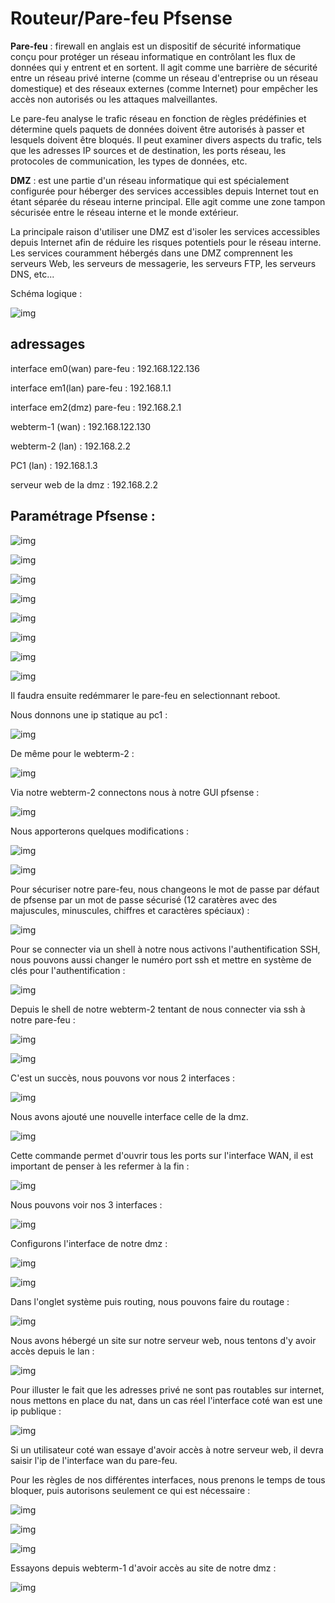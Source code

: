 # Routeur/Pare-feu Pfsense

<b>Pare-feu</b> : firewall en anglais est un dispositif de sécurité informatique conçu pour protéger un réseau informatique en contrôlant les flux de données qui y entrent et en sortent. Il agit comme une barrière de sécurité entre un réseau privé interne (comme un réseau d'entreprise ou un réseau domestique) et des réseaux externes (comme Internet) pour empêcher les accès non autorisés ou les attaques malveillantes.

Le pare-feu analyse le trafic réseau en fonction de règles prédéfinies et détermine quels paquets de données doivent être autorisés à passer et lesquels doivent être bloqués. Il peut examiner divers aspects du trafic, tels que les adresses IP sources et de destination, les ports réseau, les protocoles de communication, les types de données, etc.

<b>DMZ</b> :  est une partie d'un réseau informatique qui est spécialement configurée pour héberger des services accessibles depuis Internet tout en étant séparée du réseau interne principal. Elle agit comme une zone tampon sécurisée entre le réseau interne et le monde extérieur.

La principale raison d'utiliser une DMZ est d'isoler les services accessibles depuis Internet afin de réduire les risques potentiels pour le réseau interne. Les services couramment hébergés dans une DMZ comprennent les serveurs Web, les serveurs de messagerie, les serveurs FTP, les serveurs DNS, etc...

Schéma logique :

![img](img/f1.PNG)

## adressages 

interface em0(wan) pare-feu : 192.168.122.136

interface em1(lan) pare-feu : 192.168.1.1

interface em2(dmz) pare-feu : 192.168.2.1

webterm-1 (wan) : 192.168.122.130

webterm-2 (lan) : 192.168.2.2

PC1 (lan) : 192.168.1.3

serveur web de la dmz : 192.168.2.2

## Paramétrage Pfsense :

![img](img/f2.PNG)

![img](img/f3.PNG)

![img](img/f4.PNG)

![img](img/f5.PNG)

![img](img/f6.PNG)

![img](img/f7.PNG)

![img](img/f8.PNG)

![img](img/f9.PNG)

Il faudra ensuite redémmarer le pare-feu en selectionnant reboot.

Nous donnons une ip statique au pc1 :

![img](img/f11.PNG)

De même pour le webterm-2 :

![img](img/f12.PNG)

Via notre webterm-2 connectons nous à notre GUI pfsense :

![img](img/f13.PNG)




Nous apporterons quelques modifications :

![img](img/f14.PNG)

![img](img/f16.PNG)

Pour sécuriser notre pare-feu, nous changeons le mot de passe par défaut de pfsense par un mot de passe sécurisé (12 caratères avec des majuscules, minuscules, chiffres et caractères spéciaux) :

![img](img/f15.PNG)

Pour se connecter via un shell à notre nous activons l'authentification SSH, nous pouvons aussi changer le numéro  port ssh et mettre en système de clés pour l'authentification :

![img](img/f17.PNG)

Depuis le shell de notre webterm-2  tentant de nous connecter via ssh à notre pare-feu :

![img](img/f18.PNG)

![img](img/f19.PNG)

C'est un succès, nous pouvons vor nous 2 interfaces :

![img](img/f20.PNG)

Nous avons ajouté une nouvelle interface celle de la dmz.

![img](img/f30.PNG)

Cette commande permet d'ouvrir tous les ports sur l'interface WAN, il est important de penser à les refermer à la fin :

![img](img/f31.PNG)

Nous pouvons voir nos 3 interfaces :

![img](img/f21.PNG)

Configurons l'interface de notre dmz :

![img](img/f22.PNG)

![img](img/f23.PNG)

Dans l'onglet système puis routing, nous pouvons faire du routage :

![img](img/f24.PNG)

Nous avons hébergé un site sur notre serveur web, nous tentons d'y avoir accès depuis le lan :

![img](img/f25.PNG)

Pour illuster le fait que les adresses privé ne sont pas routables sur internet, nous mettons en place du nat, dans un cas réel l'interface coté wan est une ip publique : 

![img](img/f10.PNG)

Si un utilisateur coté wan essaye d'avoir 
accès à notre serveur web, il devra saisir l'ip de l'interface wan du pare-feu.

Pour les règles de nos différentes interfaces, nous prenons le temps de tous bloquer, puis autorisons seulement ce qui est nécessaire :

![img](img/f26.PNG)

![img](img/f27.PNG)

![img](img/f28.PNG)


Essayons depuis webterm-1 d'avoir accès au site de notre dmz :

![img](img/f32.PNG)
